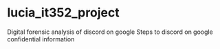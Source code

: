 # lucia_it352_project
Digital forensic analysis of discord on google 
Steps to discord on google
confidential information
